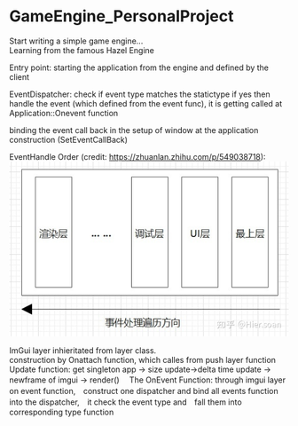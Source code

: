# GameEngine_PersonalProject  
Start writing a simple game engine...  
Learning from the famous Hazel Engine  

Entry point: starting the application from the engine and defined by the client  

EventDispatcher: check if event type matches the statictype if yes then handle the event (which defined from the event func), it is getting called at Application::Onevent function

binding the event call back in the setup of window at the application construction (SetEventCallBack)

EventHandle Order (credit: https://zhuanlan.zhihu.com/p/549038718):  
![image](https://github.com/Zhengkaluo/GameEngine_PersonalProject/blob/main/IMG/EventHandleOrder.jpg)

ImGui layer inhieritated from layer class.  
construction by Onattach function, which calles from push layer function  
Update function: get singleton app -> size update->delta time update -> newframe of imgui -> render()　
The OnEvent Function: through imgui layer on event function,　construct one dispatcher and bind all events function into the dispatcher,　it check the event type and　fall them into corresponding type function
